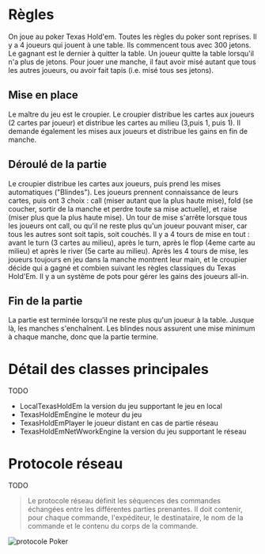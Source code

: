 # Règles

On joue au poker Texas Hold'em. Toutes les règles du poker sont reprises. Il y a 4 joueurs qui jouent à une table. Ils commencent tous avec 300 jetons. Le gagnant est
le dernier à quitter la table. Un joueur quitte la table lorsqu'il n'a plus de jetons. Pour jouer une manche, il faut avoir misé autant que tous les autres joueurs, ou avoir fait tapis (i.e. misé tous ses jetons).
## Mise en place

Le maître du jeu est le croupier. Le croupier distribue les cartes aux joueurs (2 cartes par joueur) et distribue les cartes au milieu (3,puis 1, puis 1). Il demande également les mises aux joueurs et distribue les gains en fin de manche.

## Déroulé de la partie

Le croupier distribue les cartes aux joueurs, puis prend les mises automatiques ("Blindes"). Les joueurs prennent connaissance de leurs cartes, puis ont 3 choix : call (miser autant que la plus haute mise), fold (se coucher, sortir de la manche et perdre toute sa mise actuelle), et raise (miser plus que la plus haute mise). Un tour de mise s'arrête lorsque tous les joueurs ont call, ou qu'il ne reste plus qu'un joueur pouvant miser, car tous les autres sont soit tapis, soit couchés. Il y a 4 tours de mise en tout : avant le turn (3 cartes au milieu), après le turn, après le flop (4eme carte au milieu) et après le river (5e carte au milieu). Après les 4 tours de mise, les joueurs toujours en jeu dans la manche montrent leur main, et le croupier décide qui a gagné et combien suivant les règles classiques du Texas Hold'Em. Il y a un système de pots pour gérer les gains des joueurs all-in.


## Fin de la partie

La partie est terminée lorsqu'il ne reste plus qu'un joueur à la table. Jusque là, les manches s'enchaînent. Les blindes nous assurent une mise minimum à chaque manche, donc que la partie termine.

# Détail des classes principales
TODO

   * LocalTexasHoldEm la version du jeu supportant le jeu en local
   * TexasHoldEmEngine le moteur du jeu
   * TexasHoldEmPlayer le joueur distant en cas de partie réseau
   * TexasHoldEmNetWworkEngine la version du jeu supportant le réseau

# Protocole réseau

TODO

> Le protocole réseau définit les séquences des commandes échangées entre les différentes parties prenantes. Il doit contenir, pour chaque commande, l'expéditeur, le destinataire, le nom de la commande et le contenu du corps de la commande.

![protocole Poker](PROJET_POO/protocole.png)


